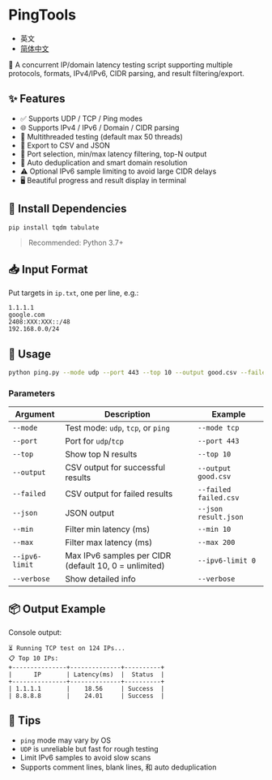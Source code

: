 # PingTools

- 英文
- [简体中文](./README_CN.md)

🎯 A concurrent IP/domain latency testing script supporting multiple protocols, formats, IPv4/IPv6, CIDR parsing, and result filtering/export.

## ✨ Features

- ✅ Supports UDP / TCP / Ping modes  
- 🌐 Supports IPv4 / IPv6 / Domain / CIDR parsing  
- 🚀 Multithreaded testing (default max 50 threads)  
- 📂 Export to CSV and JSON  
- 🎯 Port selection, min/max latency filtering, top-N output  
- 🧠 Auto deduplication and smart domain resolution  
- ⚠️ Optional IPv6 sample limiting to avoid large CIDR delays  
- 🖥️ Beautiful progress and result display in terminal  

## 🔧 Install Dependencies

```bash
pip install tqdm tabulate
```

> Recommended: Python 3.7+

## 📥 Input Format

Put targets in `ip.txt`, one per line, e.g.:

```
1.1.1.1
google.com
2408:XXX:XXX::/48
192.168.0.0/24
```

## 🚀 Usage

```bash
python ping.py --mode udp --port 443 --top 10 --output good.csv --failed bad.csv --json good.json --min 10 --max 200
```

### Parameters

| Argument | Description | Example |
|----------|-------------|---------|
| `--mode` | Test mode: `udp`, `tcp`, or `ping` | `--mode tcp` |
| `--port` | Port for `udp`/`tcp` | `--port 443` |
| `--top` | Show top N results | `--top 10` |
| `--output` | CSV output for successful results | `--output good.csv` |
| `--failed` | CSV output for failed results | `--failed failed.csv` |
| `--json` | JSON output | `--json result.json` |
| `--min` | Filter min latency (ms) | `--min 10` |
| `--max` | Filter max latency (ms) | `--max 200` |
| `--ipv6-limit` | Max IPv6 samples per CIDR (default 10, 0 = unlimited) | `--ipv6-limit 0` |
| `--verbose` | Show detailed info | `--verbose` |

## 📦 Output Example

Console output:

```
⏳ Running TCP test on 124 IPs...
📋 Top 10 IPs:
+---------------+--------------+----------+
|      IP       | Latency(ms)  |  Status  |
+---------------+--------------+----------+
| 1.1.1.1       |    18.56     | Success  |
| 8.8.8.8       |    24.01     | Success  |
```

## 🧠 Tips

- `ping` mode may vary by OS
- `UDP` is unreliable but fast for rough testing
- Limit IPv6 samples to avoid slow scans
- Supports comment lines, blank lines, 和 auto deduplication
